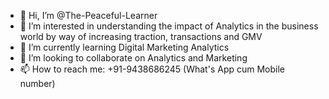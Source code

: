 - 👋 Hi, I’m @The-Peaceful-Learner
- 👀 I’m interested in understanding the impact of Analytics in the business world by way of increasing traction, transactions and GMV
- 🌱 I’m currently learning Digital Marketing Analytics
- 💞️ I’m looking to collaborate on Analytics and Marketing
- 📫 How to reach me: +91-9438686245 (What's App cum Mobile number)

<!---
The-Peaceful-Learner/The-Peaceful-Learner is a ✨ special ✨ repository because its `README.md` (this file) appears on your GitHub profile.
You can click the Preview link to take a look at your changes.
--->
